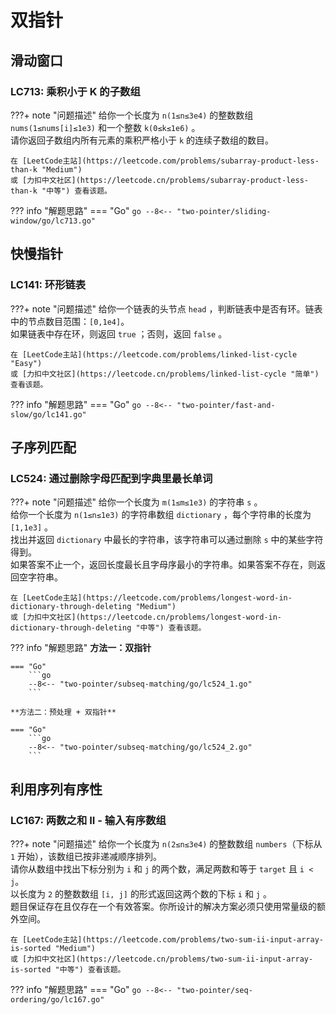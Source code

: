 # 双指针

## 滑动窗口

### LC713: 乘积小于 K 的子数组

???+ note "问题描述"
    给你一个长度为 `n(1≤n≤3e4)` 的整数数组 `nums(1≤nums[i]≤1e3)` 和一个整数 `k(0≤k≤1e6)` 。<br>
    请你返回子数组内所有元素的乘积严格小于 `k` 的连续子数组的数目。

    在 [LeetCode主站](https://leetcode.com/problems/subarray-product-less-than-k "Medium")
    或 [力扣中文社区](https://leetcode.cn/problems/subarray-product-less-than-k "中等") 查看该题。

??? info "解题思路"
    === "Go"
        ```go
        --8<-- "two-pointer/sliding-window/go/lc713.go"
        ```

## 快慢指针

### LC141: 环形链表

???+ note "问题描述"
    给你一个链表的头节点 `head` ，判断链表中是否有环。链表中的节点数目范围：`[0,1e4]`。<br>
    如果链表中存在环，则返回 `true` ；否则，返回 `false` 。

    在 [LeetCode主站](https://leetcode.com/problems/linked-list-cycle "Easy")
    或 [力扣中文社区](https://leetcode.cn/problems/linked-list-cycle "简单") 查看该题。

??? info "解题思路"
    === "Go"
        ```go
        --8<-- "two-pointer/fast-and-slow/go/lc141.go"
        ```

## 子序列匹配

### LC524: 通过删除字母匹配到字典里最长单词

???+ note "问题描述"
    给你一个长度为 `m(1≤m≤1e3)` 的字符串 `s` 。<br>
    给你一个长度为 `n(1≤n≤1e3)` 的字符串数组 `dictionary` ，每个字符串的长度为 `[1,1e3]` 。<br>
    找出并返回 `dictionary` 中最长的字符串，该字符串可以通过删除 `s` 中的某些字符得到。<br>
    如果答案不止一个，返回长度最长且字母序最小的字符串。如果答案不存在，则返回空字符串。

    在 [LeetCode主站](https://leetcode.com/problems/longest-word-in-dictionary-through-deleting "Medium")
    或 [力扣中文社区](https://leetcode.cn/problems/longest-word-in-dictionary-through-deleting "中等") 查看该题。

??? info "解题思路"
    **方法一：双指针**

    === "Go"
        ```go
        --8<-- "two-pointer/subseq-matching/go/lc524_1.go"
        ```
    
    **方法二：预处理 + 双指针**

    === "Go"
        ```go
        --8<-- "two-pointer/subseq-matching/go/lc524_2.go"
        ```

## 利用序列有序性

### LC167: 两数之和 II - 输入有序数组

???+ note "问题描述"
    给你一个长度为 `n(2≤n≤3e4)` 的整数数组 `numbers`（下标从 `1` 开始），该数组已按非递减顺序排列。<br>
    请你从数组中找出下标分别为 `i` 和 `j` 的两个数，满足两数和等于 `target` 且 `i < j`。<br>
    以长度为 `2` 的整数数组 `[i, j]` 的形式返回这两个数的下标 `i` 和 `j` 。<br>
    题目保证存在且仅存在一个有效答案。你所设计的解决方案必须只使用常量级的额外空间。

    在 [LeetCode主站](https://leetcode.com/problems/two-sum-ii-input-array-is-sorted "Medium")
    或 [力扣中文社区](https://leetcode.cn/problems/two-sum-ii-input-array-is-sorted "中等") 查看该题。

??? info "解题思路"
    === "Go"
        ```go
        --8<-- "two-pointer/seq-ordering/go/lc167.go"
        ```
